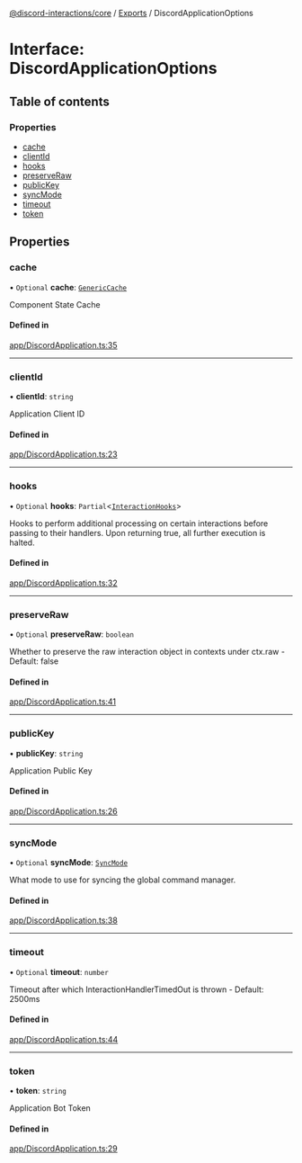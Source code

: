 [@discord-interactions/core](../README.md) / [Exports](../modules.md) / DiscordApplicationOptions

# Interface: DiscordApplicationOptions

## Table of contents

### Properties

- [cache](DiscordApplicationOptions.md#cache)
- [clientId](DiscordApplicationOptions.md#clientid)
- [hooks](DiscordApplicationOptions.md#hooks)
- [preserveRaw](DiscordApplicationOptions.md#preserveraw)
- [publicKey](DiscordApplicationOptions.md#publickey)
- [syncMode](DiscordApplicationOptions.md#syncmode)
- [timeout](DiscordApplicationOptions.md#timeout)
- [token](DiscordApplicationOptions.md#token)

## Properties

### cache

• `Optional` **cache**: [`GenericCache`](GenericCache.md)

Component State Cache

#### Defined in

[app/DiscordApplication.ts:35](https://github.com/ssMMiles/discord-interactions/blob/7421ca0/packages/core/src/app/DiscordApplication.ts#L35)

___

### clientId

• **clientId**: `string`

Application Client ID

#### Defined in

[app/DiscordApplication.ts:23](https://github.com/ssMMiles/discord-interactions/blob/7421ca0/packages/core/src/app/DiscordApplication.ts#L23)

___

### hooks

• `Optional` **hooks**: `Partial`<[`InteractionHooks`](../modules.md#interactionhooks)\>

Hooks to perform additional processing on certain interactions before passing to their handlers. Upon returning true, all further execution is halted.

#### Defined in

[app/DiscordApplication.ts:32](https://github.com/ssMMiles/discord-interactions/blob/7421ca0/packages/core/src/app/DiscordApplication.ts#L32)

___

### preserveRaw

• `Optional` **preserveRaw**: `boolean`

Whether to preserve the raw interaction object in contexts under ctx.raw - Default: false

#### Defined in

[app/DiscordApplication.ts:41](https://github.com/ssMMiles/discord-interactions/blob/7421ca0/packages/core/src/app/DiscordApplication.ts#L41)

___

### publicKey

• **publicKey**: `string`

Application Public Key

#### Defined in

[app/DiscordApplication.ts:26](https://github.com/ssMMiles/discord-interactions/blob/7421ca0/packages/core/src/app/DiscordApplication.ts#L26)

___

### syncMode

• `Optional` **syncMode**: [`SyncMode`](../enums/SyncMode.md)

What mode to use for syncing the global command manager.

#### Defined in

[app/DiscordApplication.ts:38](https://github.com/ssMMiles/discord-interactions/blob/7421ca0/packages/core/src/app/DiscordApplication.ts#L38)

___

### timeout

• `Optional` **timeout**: `number`

Timeout after which InteractionHandlerTimedOut is thrown - Default: 2500ms

#### Defined in

[app/DiscordApplication.ts:44](https://github.com/ssMMiles/discord-interactions/blob/7421ca0/packages/core/src/app/DiscordApplication.ts#L44)

___

### token

• **token**: `string`

Application Bot Token

#### Defined in

[app/DiscordApplication.ts:29](https://github.com/ssMMiles/discord-interactions/blob/7421ca0/packages/core/src/app/DiscordApplication.ts#L29)
